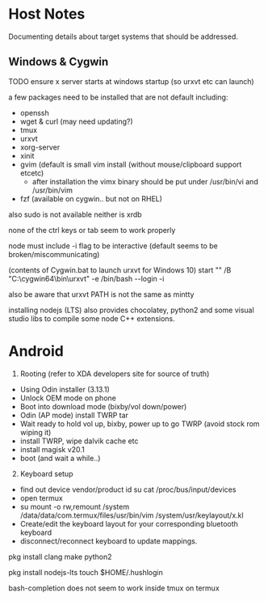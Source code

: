 # Host Notes

Documenting details about target systems that should be addressed.

## Windows & Cygwin

TODO ensure x server starts at windows startup (so urxvt etc can launch)

a few packages need to be installed that are not default including:

  - openssh
  - wget & curl (may need updating?)
  - tmux
  - urxvt
  - xorg-server
  - xinit
  - gvim (default is small vim install (without mouse/clipboard support etcetc)
    - after installation the vimx binary should be put under /usr/bin/vi and /usr/bin/vim
  - fzf (available on cygwin.. but not on RHEL)

also sudo is not available
neither is xrdb

none of the ctrl keys or tab seem to work properly

node must include -i flag to be interactive (default seems to be broken/miscommunicating)

(contents of Cygwin.bat to launch urxvt for Windows 10)
start "" /B "C:\cygwin64\bin\urxvt" -e /bin/bash --login -i

also be aware that urxvt PATH is not the same as mintty

installing nodejs (LTS) also provides chocolatey, python2 and some visual studio libs to compile some node C++ extensions.

# Android

1. Rooting
  (refer to XDA developers site for source of truth)
  - Using Odin installer (3.13.1)
  - Unlock OEM mode on phone
  - Boot into download mode (bixby/vol down/power)
  - Odin (AP mode) install TWRP tar
  - Wait ready to hold vol up, bixby, power up to go TWRP (avoid stock rom wiping it)
  - install TWRP, wipe dalvik cache etc
  - install magisk v20.1
  - boot (and wait a while..)

2. Keyboard setup
  - find out device vendor/product id
    su
    cat /proc/bus/input/devices
  - open termux
  - su
    mount -o rw,remount /system
    /data/data/com.termux/files/usr/bin/vim /system/usr/keylayout/x.kl
  - Create/edit the keyboard layout for your corresponding bluetooth keyboard
  - disconnect/reconnect keyboard to update mappings.
  
pkg install clang make python2

pkg install nodejs-lts
touch $HOME/.hushlogin

bash-completion does not seem to work inside tmux on termux
